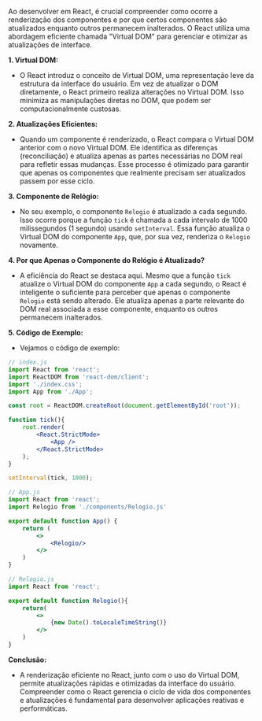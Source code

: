 Ao desenvolver em React, é crucial compreender como ocorre a renderização dos componentes e por que certos componentes são atualizados enquanto outros permanecem inalterados. O React utiliza uma abordagem eficiente chamada "Virtual DOM" para gerenciar e otimizar as atualizações de interface.

**1. Virtual DOM:**
   - O React introduz o conceito de Virtual DOM, uma representação leve da estrutura da interface do usuário. Em vez de atualizar o DOM diretamente, o React primeiro realiza alterações no Virtual DOM. Isso minimiza as manipulações diretas no DOM, que podem ser computacionalmente custosas.

**2. Atualizações Eficientes:**
   - Quando um componente é renderizado, o React compara o Virtual DOM anterior com o novo Virtual DOM. Ele identifica as diferenças (reconciliação) e atualiza apenas as partes necessárias no DOM real para refletir essas mudanças. Esse processo é otimizado para garantir que apenas os componentes que realmente precisam ser atualizados passem por esse ciclo.

**3. Componente de Relógio:**
   - No seu exemplo, o componente `Relogio` é atualizado a cada segundo. Isso ocorre porque a função `tick` é chamada a cada intervalo de 1000 milissegundos (1 segundo) usando `setInterval`. Essa função atualiza o Virtual DOM do componente `App`, que, por sua vez, renderiza o `Relogio` novamente.

**4. Por que Apenas o Componente do Relógio é Atualizado?**
   - A eficiência do React se destaca aqui. Mesmo que a função `tick` atualize o Virtual DOM do componente `App` a cada segundo, o React é inteligente o suficiente para perceber que apenas o componente `Relogio` está sendo alterado. Ele atualiza apenas a parte relevante do DOM real associada a esse componente, enquanto os outros permanecem inalterados.

**5. Código de Exemplo:**
   - Vejamos o código de exemplo:

```jsx
// index.js
import React from 'react';
import ReactDOM from 'react-dom/client';
import './index.css';
import App from './App';

const root = ReactDOM.createRoot(document.getElementById('root'));

function tick(){
	root.render(
		<React.StrictMode>
			<App />
		</React.StrictMode>
	);
}

setInterval(tick, 1000);
```

```jsx
// App.js
import React from 'react';
import Relogio from './components/Relogio.js'

export default function App() {
    return (
        <>
            <Relogio/>
        </>
    )
}
```

```jsx
// Relogio.js
import React from 'react';

export default function Relogio(){
    return(
        <>
            {new Date().toLocaleTimeString()}
        </>
    )
}
```

**Conclusão:**
   - A renderização eficiente no React, junto com o uso do Virtual DOM, permite atualizações rápidas e otimizadas da interface do usuário. Compreender como o React gerencia o ciclo de vida dos componentes e atualizações é fundamental para desenvolver aplicações reativas e performáticas.